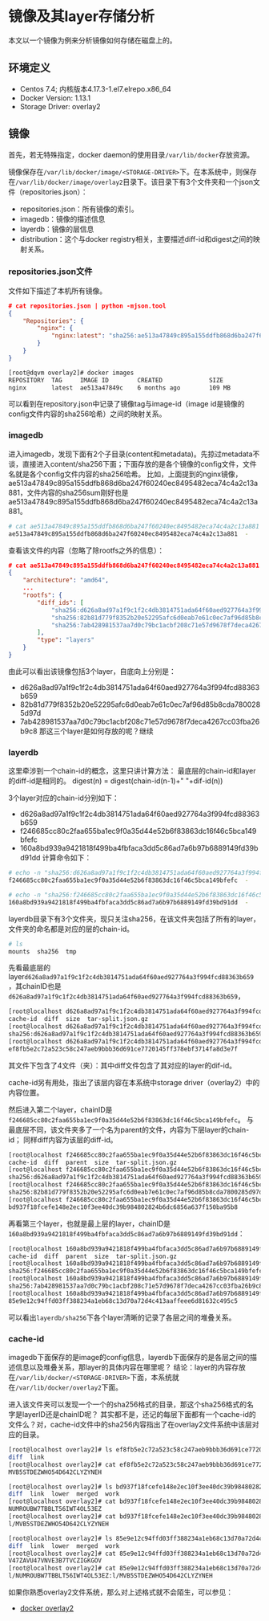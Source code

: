 # 镜像及其layer存储分析
本文以一个镜像为例来分析镜像如何存储在磁盘上的。
## 环境定义
* Centos 7.4; 内核版本4.17.3-1.el7.elrepo.x86_64
* Docker Version: 1.13.1
* Storage Driver: overlay2
## 镜像
首先，若无特殊指定，docker daemon的使用目录`/var/lib/docker`存放资源。

镜像保存在`/var/lib/docker/image/<STORAGE-DRIVER>`下。在本系统中，则保存在`/var/lib/docker/image/overlay2`目录下。该目录下有3个文件夹和一个json文件（repositories.json）：
* repositories.json：所有镜像的索引。
* imagedb：镜像的描述信息
* layerdb：镜像的层信息
* distribution：这个与docker registry相关，主要描述diff-id和digest之间的映射关系。

### repositories.json文件
文件如下描述了本机所有镜像。
```json
# cat repositories.json | python -mjson.tool
{
    "Repositories": {
        "nginx": {
            "nginx:latest": "sha256:ae513a47849c895a155ddfb868d6ba247f60240ec8495482eca74c4a2c13a881"
        }
    }
}
```
```sh
[root@dqvm overlay2]# docker images
REPOSITORY  TAG     IMAGE ID        CREATED             SIZE
nginx       latest  ae513a47849c    6 months ago        109 MB
```
可以看到在repository.json中记录了镜像tag与image-id（image id是镜像的config文件内容的sha256哈希）之间的映射关系。

### imagedb
进入imagedb，发现下面有2个子目录(content和metadata)。先掠过metadata不谈，直接进入content/sha256下面；下面存放的是各个镜像的config文件，文件名就是各个config文件内容的sha256哈希。
比如，上面提到的nginx镜像，ae513a47849c895a155ddfb868d6ba247f60240ec8495482eca74c4a2c13a881，文件内容的sha256sum刚好也是ae513a47849c895a155ddfb868d6ba247f60240ec8495482eca74c4a2c13a881。
```sh
# cat ae513a47849c895a155ddfb868d6ba247f60240ec8495482eca74c4a2c13a881 | sha256sum
ae513a47849c895a155ddfb868d6ba247f60240ec8495482eca74c4a2c13a881  -
```

查看该文件的内容（忽略了除rootfs之外的信息）：
```json
# cat ae513a47849c895a155ddfb868d6ba247f60240ec8495482eca74c4a2c13a881 | python -mjson.tool
{
    "architecture": "amd64",
    ...
    "rootfs": {
        "diff_ids": [
            "sha256:d626a8ad97a1f9c1f2c4db3814751ada64f60aed927764a3f994fcd88363b659",
            "sha256:82b81d779f8352b20e52295afc6d0eab7e61c0ec7af96d85b8cda7800285d97d",
            "sha256:7ab428981537aa7d0c79bc1acbf208c71e57d9678f7deca4267cc03fba26b9c8"
        ],
        "type": "layers"
    }
}

```

由此可以看出该镜像包括3个layer，自底向上分别是：
* d626a8ad97a1f9c1f2c4db3814751ada64f60aed927764a3f994fcd88363b659
* 82b81d779f8352b20e52295afc6d0eab7e61c0ec7af96d85b8cda7800285d97d
* 7ab428981537aa7d0c79bc1acbf208c71e57d9678f7deca4267cc03fba26b9c8
那这三个layer是如何存放的呢？继续
### layerdb
这里牵涉到一个chain-id的概念，这里只讲计算方法：
最底层的chain-id和layer的diff-id是相同的。
digest(n) = digest(chain-id(n-1)+" "+dif-id(n))

3个layer对应的chain-id分别如下：
* d626a8ad97a1f9c1f2c4db3814751ada64f60aed927764a3f994fcd88363b659
* f246685cc80c2faa655ba1ec9f0a35d44e52b6f83863dc16f46c5bca149bfefc
* 160a8bd939a9421818f499ba4fbfaca3dd5c86ad7a6b97b6889149fd39bd91dd
计算命令如下：
```sh
# echo -n "sha256:d626a8ad97a1f9c1f2c4db3814751ada64f60aed927764a3f994fcd88363b659 sha256:82b81d779f8352b20e52295afc6d0eab7e61c0ec7af96d85b8cda7800285d97d" | sha256sum 
f246685cc80c2faa655ba1ec9f0a35d44e52b6f83863dc16f46c5bca149bfefc  -

# echo -n "sha256:f246685cc80c2faa655ba1ec9f0a35d44e52b6f83863dc16f46c5bca149bfefc sha256:7ab428981537aa7d0c79bc1acbf208c71e57d9678f7deca4267cc03fba26b9c8" | sha256sum 
160a8bd939a9421818f499ba4fbfaca3dd5c86ad7a6b97b6889149fd39bd91dd  -
```
layerdb目录下有3个文件夹，现只关注sha256，在该文件夹包括了所有的layer，文件夹的命名都是对应的层的chain-id。
```sh
# ls
mounts  sha256  tmp
```
先看最底层的layer`d626a8ad97a1f9c1f2c4db3814751ada64f60aed927764a3f994fcd88363b659`，其chainID也是`d626a8ad97a1f9c1f2c4db3814751ada64f60aed927764a3f994fcd88363b659`，
``` sh
[root@localhost d626a8ad97a1f9c1f2c4db3814751ada64f60aed927764a3f994fcd88363b659]# ls
cache-id  diff  size  tar-split.json.gz
[root@localhost d626a8ad97a1f9c1f2c4db3814751ada64f60aed927764a3f994fcd88363b659]# cat diff 
sha256:d626a8ad97a1f9c1f2c4db3814751ada64f60aed927764a3f994fcd88363b659
[root@localhost d626a8ad97a1f9c1f2c4db3814751ada64f60aed927764a3f994fcd88363b659]# cat cache-id 
ef8fb5e2c72a523c58c247aeb9bbb36d691ce7720145ff378ebf3714fa8d3e7f
```
其文件下包含了4文件（夹）：其中diff文件包含了其对应的layer的dif-id。

cache-id另有用处，指出了该层内容在本系统中storage driver（overlay2）中的内容位置。

然后进入第二个layer，chainID是`f246685cc80c2faa655ba1ec9f0a35d44e52b6f83863dc16f46c5bca149bfefc`。
与最底层不同，该文件夹多了一个名为parent的文件，内容为下层layer的chain-id；
同样diff内容为该层的diff-id。
```sh
[root@localhost f246685cc80c2faa655ba1ec9f0a35d44e52b6f83863dc16f46c5bca149bfefc]# ls
cache-id  diff  parent  size  tar-split.json.gz
[root@localhost f246685cc80c2faa655ba1ec9f0a35d44e52b6f83863dc16f46c5bca149bfefc]# cat parent 
sha256:d626a8ad97a1f9c1f2c4db3814751ada64f60aed927764a3f994fcd88363b659
[root@localhost f246685cc80c2faa655ba1ec9f0a35d44e52b6f83863dc16f46c5bca149bfefc]# cat diff 
sha256:82b81d779f8352b20e52295afc6d0eab7e61c0ec7af96d85b8cda7800285d97d
[root@localhost f246685cc80c2faa655ba1ec9f0a35d44e52b6f83863dc16f46c5bca149bfefc]# cat cache-id 
bd937f18fcefe148e2ec10f3ee40dc39b984802824b6dc6856a637f150ba95b8
```

再看第三个layer，也就是最上层的layer，chainID是`160a8bd939a9421818f499ba4fbfaca3dd5c86ad7a6b97b6889149fd39bd91dd`：
``` sh
[root@localhost 160a8bd939a9421818f499ba4fbfaca3dd5c86ad7a6b97b6889149fd39bd91dd]# ls
cache-id  diff  parent  size  tar-split.json.gz
[root@localhost 160a8bd939a9421818f499ba4fbfaca3dd5c86ad7a6b97b6889149fd39bd91dd]# cat parent 
sha256:f246685cc80c2faa655ba1ec9f0a35d44e52b6f83863dc16f46c5bca149bfefc
[root@localhost 160a8bd939a9421818f499ba4fbfaca3dd5c86ad7a6b97b6889149fd39bd91dd]# cat diff 
sha256:7ab428981537aa7d0c79bc1acbf208c71e57d9678f7deca4267cc03fba26b9c8
[root@localhost 160a8bd939a9421818f499ba4fbfaca3dd5c86ad7a6b97b6889149fd39bd91dd]# cat cache-id 
85e9e12c94ffd03ff388234a1eb68c13d70a72d4c413aaffeee6d81632c495c5
```

可以看出`layerdb/sha256`下各个layer清晰的记录了各层之间的堆叠关系。

### cache-id
imagedb下面保存的是image的config信息，layerdb下面保存的是各层之间的描述信息以及堆叠关系，那layer的具体内容在哪里呢？
结论：layer的内容存放在`/var/lib/docker/<STORAGE-DRIVER>`下面，本系统就在`/var/lib/docker/overlay2`下面。

进入该文件夹可以发现一个一个的sha256格式的目录，那这个sha256格式的名字是layerID还是chainID呢？
其实都不是，还记的每层下面都有一个cache-id的文件么？对，cache-id文件中的sha256内容指出了在overlay2文件系统中该层对应的目录。
```sh
[root@localhost overlay2]# ls ef8fb5e2c72a523c58c247aeb9bbb36d691ce7720145ff378ebf3714fa8d3e7f
diff  link
[root@localhost overlay2]# cat ef8fb5e2c72a523c58c247aeb9bbb36d691ce7720145ff378ebf3714fa8d3e7f/link 
MVB5STDEZWHO54D642CLYZYNEH

[root@localhost overlay2]# ls bd937f18fcefe148e2ec10f3ee40dc39b984802824b6dc6856a637f150ba95b8
diff  link  lower  merged  work
[root@localhost overlay2]# cat bd937f18fcefe148e2ec10f3ee40dc39b984802824b6dc6856a637f150ba95b8/link 
NUMROUBW7TBBLT56IWT4OL53EZ
[root@localhost overlay2]# cat bd937f18fcefe148e2ec10f3ee40dc39b984802824b6dc6856a637f150ba95b8/lower 
l/MVB5STDEZWHO54D642CLYZYNEH

[root@localhost overlay2]# ls 85e9e12c94ffd03ff388234a1eb68c13d70a72d4c413aaffeee6d81632c495c5
diff  link  lower  merged  work
[root@localhost overlay2]# cat 85e9e12c94ffd03ff388234a1eb68c13d70a72d4c413aaffeee6d81632c495c5/link 
V47ZAVU47VNVE3B7TVCZIGKGOV
[root@localhost overlay2]# cat 85e9e12c94ffd03ff388234a1eb68c13d70a72d4c413aaffeee6d81632c495c5/lower 
l/NUMROUBW7TBBLT56IWT4OL53EZ:l/MVB5STDEZWHO54D642CLYZYNEH
```
如果你熟悉overlay2文件系统，那么对上述格式就不会陌生，可以参见：
* [docker overlay2](../storage/sd_overlay2.md)



